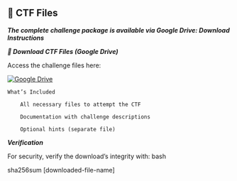 ## 📂 CTF Files

***The complete challenge package is available via Google Drive:
Download Instructions***

***🔗 Download CTF Files (Google Drive)***

Access the challenge files here:  

[![Google Drive](https://img.shields.io/badge/Google_Drive-4285F4?style=for-the-badge&logo=googledrive&logoColor=white)](https://drive.google.com/file/d/1qmSTWjXgdth26Euc7TPKNIfBTSo9tKri/view?usp=sharing)

```
What’s Included

    All necessary files to attempt the CTF

    Documentation with challenge descriptions

    Optional hints (separate file)
```
***Verification***

For security, verify the download’s integrity with:
bash

sha256sum [downloaded-file-name]
